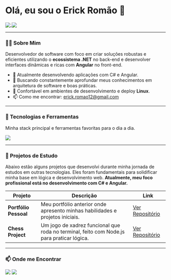 # Olá, eu sou o Erick Romão 👋

<p align="left">
  <a href="https://github.com/erickromao">
    <img align="center" src="https://github-readme-stats.vercel.app/api?username=erickromao&show_icons=true&theme=dracula&include_all_commits=true&count_private=true"/>
  </a>
  <a href="https://github.com/erickromao">
    <img align="center" src="https://github-readme-stats.vercel.app/api/top-langs/?username=erickromao&layout=compact&langs_count=8&theme=dracula"/>
  </a>
</p>

---

### 👨‍💻 Sobre Mim

Desenvolvedor de software com foco em criar soluções robustas e eficientes utilizando o **ecossistema .NET** no back-end e desenvolver interfaces dinâmicas e ricas com **Angular** no front-end.

- 🔭 Atualmente desenvolvendo aplicações com C# e Angular.
- 🌱 Buscando constantemente aprofundar meus conhecimentos em arquitetura de software e boas práticas.
- 🐧 Confortável em ambientes de desenvolvimento e deploy **Linux**.
- 📫 Como me encontrar: [erick.romao12@gmail.com](mailto:erick.romao12@gmail.com)

---

### 🚀 Tecnologias e Ferramentas

Minha stack principal e ferramentas favoritas para o dia a dia.

<p align="left">
  <a href="https://skillicons.dev">
    <img src="https://skillicons.dev/icons?i=cs,dotnet,angular,typescript,postgresql,linux,git,github,neovim" />
  </a>
</p>

---

### 📌 Projetos de Estudo

Abaixo estão alguns projetos que desenvolvi durante minha jornada de estudos em outras tecnologias. Eles foram fundamentais para solidificar minha base em lógica e desenvolvimento web. **Atualmente, meu foco profissional está no desenvolvimento com C# e Angular.**

| Projeto | Descrição | Link |
|---|---|---|
| **Portfólio Pessoal** | Meu portfólio anterior onde apresento minhas habilidades e projetos iniciais. | [Ver Repositório](https://github.com/erickromao/portfolio) |
| **Chess Project** | Um jogo de xadrez funcional que roda no terminal, feito com Node.js para praticar lógica. | [Ver Repositório](https://github.com/erickromao/chess_project) |

---

### 📫 Onde me Encontrar

<p align="left">
<a href="mailto:erick.romao12@gmail.com" target="_blank"><img src="https://img.shields.io/badge/Gmail-D14836?style=for-the-badge&logo=gmail&logoColor=white" target="_blank"></a>
<a href="https://www.linkedin.com/in/SEU-USUARIO-AQUI/" target="_blank"><img src="https://img.shields.io/badge/-LinkedIn-%230077B5?style=for-the-badge&logo=linkedin&logoColor=white" target="_blank"></a>
</p>

